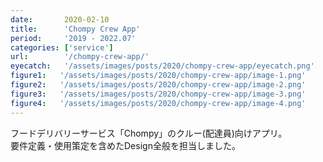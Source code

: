 ```yaml
---
date:       2020-02-10
title:      'Chompy Crew App'
period:     '2019 - 2022.07'
categories: ['service']
url:        '/chompy-crew-app/'
eyecatch:   '/assets/images/posts/2020/chompy-crew-app/eyecatch.png'
figure1:   '/assets/images/posts/2020/chompy-crew-app/image-1.png'
figure2:   '/assets/images/posts/2020/chompy-crew-app/image-2.png'
figure3:   '/assets/images/posts/2020/chompy-crew-app/image-3.png'
figure4:   '/assets/images/posts/2020/chompy-crew-app/image-4.png'
---
```


フードデリバリーサービス「Chompy」のクルー(配達員)向けアプリ。  
要件定義・使用策定を含めたDesign全般を担当しました。